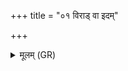 +++
title = "०१ विराड् वा इदम्"

+++
<details><summary>मूलम् (GR)</summary>

विराड् वा इदम् अग्रे ऽजायत  
तस्या जाताया अबिभेत् सर्वम् ।  
इयम् एवेदं भविष्यति न वयम् इति ॥
</details>